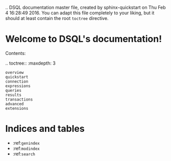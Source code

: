 .. DSQL documentation master file, created by
   sphinx-quickstart on Thu Feb  4 16:28:49 2016.
   You can adapt this file completely to your liking, but it should at least
   contain the root `toctree` directive.

Welcome to DSQL's documentation!
================================

Contents:

.. toctree::
    :maxdepth: 3

    overview
    quickstart
    connection
    expressions
    queries
    results
    transactions
    advanced
    extensions



Indices and tables
==================

* :ref:`genindex`
* :ref:`modindex`
* :ref:`search`
